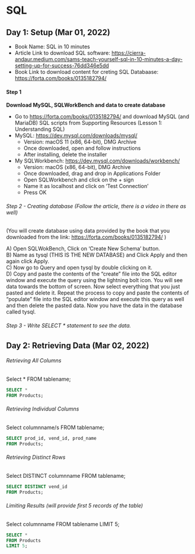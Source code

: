 # SQL

## Day 1: Setup (Mar 01, 2022)

- Book Name: SQL in 10 minutes
- Article Link to download SQL software: https://cierra-andaur.medium.com/sams-teach-yourself-sql-in-10-minutes-a-day-setting-up-for-success-76dd346e5dd
- Book Link to download content for creting SQL Databaase: https://forta.com/books/0135182794/

#### Step 1

**Download MySQL, SQLWorkBench and data to create database**

- Go to https://forta.com/books/0135182794/ and download MySQL (and MariaDB) SQL scripts from Supporting Resources (Lesson 1: Understanding SQL)
- MySQL: https://dev.mysql.com/downloads/mysql/
  - Version: macOS 11 (x86, 64-bit), DMG Archive
  - Once downloaded, open and follow instructions
  - After installing, delete the installer
- My SQLWorkbench: https://dev.mysql.com/downloads/workbench/
  - Version: macOS (x86, 64-bit), DMG Archive
  - Once downloaded, drag and drop in Applications Folder
  - Open SQLWorkbench and click on the + sign
  - Name it as localhost and click on ‘Test Connection’
  - Press OK


###### Step 2 - Creating database (Follow the article, there is a video in there as well)
(You will create database using data provided by the book that you downloaded from the link: https://forta.com/books/0135182794/ )

A) Open SQLWokBench, Click on ‘Create New Schema’ button.  
B) Name as tysql (THIS IS THE NEW DATABASE) and Click Apply and then again click Apply.  
C) Now go to Query and open tysql by double clicking on it.  
D) Copy and paste the contents of the “create” file into the SQL editor window and execute the query using the lightning bolt icon. You will see data towards the bottom of screen. Now select everything that you just pasted and delete it. Repeat the process to copy and paste the contents of “populate”  file into the SQL editor window and execute this query as well and then delete the pasted data. Now you have the data in the database called tysql.  



###### Step 3 - Write SELECT * statement to see the data.


## Day 2: Retrieving Data (Mar 02, 2022)

###### Retrieving All Columns

Select * 
FROM tablename;

```sql
SELECT *
FROM Products;
```


###### Retrieving Individual Columns
Select columnname/s 
FROM tablename;
```sql
SELECT prod_id, vend_id, prod_name
FROM Products;
```

###### Retrieving Distinct Rows
Select DISTINCT columnname 
FROM tablename;

```sql
SELECT DISTINCT vend_id
FROM Products;
```

###### Limiting Results (will provide first 5 records of the table)
Select columnname 
FROM tablename
LIMIT 5;

```sql
SELECT *
FROM Products
LIMIT 5;
```
